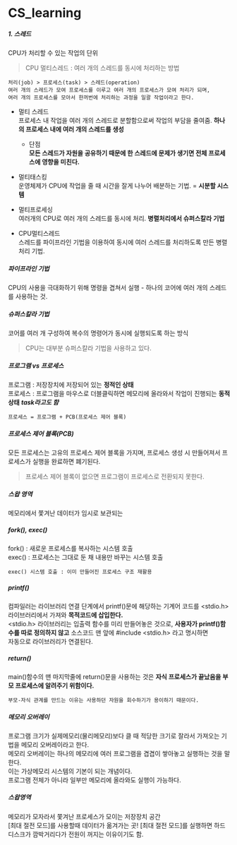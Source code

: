 # CS_learning

##### 1. 스레드
CPU가 처리할 수 있는 작업의 단위
> CPU 멀티스레드 : 여러 개의 스레드를 동시에 처리하는 방법
```
처리(job) > 프로세스(task) > 스레드(operation)
여러 개의 스레드가 모여 프로세스를 이루고 여러 개의 프로세스가 모여 처리가 되며,
여러 개의 프로세스를 모아서 한꺼번에 처리하는 과정을 일괄 작업이라고 한다.
```

- 멀티 스레드  
  프로세스 내 작업을 여러 개의 스레드로 분할함으로써 작업의 부담을 줄여줌.
  **하나의 프로세스 내에 여러 개의 스레드를 생성**
  - 단점  
    **모든 스레드가 자원을 공유하기 때문에 한 스레드에 문제가 생기면 전체 프로세스에 영향을 미친다.**

  
- 멀티태스킹  
  운영체제가 CPU에 작업을 줄 때 시간을 잘게 나누어 배분하는 기법. = **시분할 시스템**
  
- 멀티프로세싱  
  여러개의 CPU로 여러 개의 스레드를 동시에 처리. **병렬처리에서 슈퍼스칼라 기법**
- CPU멀티스레드  
  스레드를 파이프라인 기법을 이용하여 동시에 여러 스레드를 처리하도록 만든 병렬처리 기법.

##### 파이프라인 기법
CPU의 사용을 극대화하기 위해 명령을 겹쳐서 실행 - 하나의 코어에 여러 개의 스레드를 사용하는 것.

##### 슈퍼스칼라 기법
코어를 여러 개 구성하여 복수의 명령어가 동시에 실행되도록 하는 방식
> CPU는 대부분 슈퍼스칼라 기법을 사용하고 있다.

##### 프로그램 vs 프로세스
프로그램 : 저장장치에 저장되어 있는 **정적인 상태**  
프로세스 : 프로그램을 마우스로 더블클릭하면 메모리에 올라와서 작업이 진행되는 **동적 상태** ***task라고도 함***  
```
프로세스 = 프로그램 + PCB(프로세스 제어 블록)
```

##### 프로세스 제어 블록(PCB)
모든 프로세스는 고유의 프로세스 제어 블록을 가지며, 프로세스 생성 시 만들어져서 프로세스가 실행을 완료하면 폐기된다.  
>프로세스 제어 블록이 없으면 프로그램이 프로세스로 전환되지 못한다.

##### 스왑 영역
메모리에서 쫓겨난 데이터가 임시로 보관되는 

##### fork(), exec()
fork() : 새로운 프로세스를 복사하는 시스템 호출  
exec() : 프로세스는 그대로 둔 채 내용만 바꾸는 시스템 호출
```
exec() 시스템 호출 : 이미 만들어진 프로세스 구조 재활용
```

##### printf()
컴파일러는 라이브러리 연결 단계에서 printf()문에 해당하는 기계어 코드를 <stdio.h> 라이브러리에서 가져와 **목적코드에 삽입한다.**  
<stdio.h> 라이브러리는 입출력 함수를 미리 만들어놓은 것으로, **사용자가 printf()함수를 따로 정의하지 않고** 소스코드 맨 앞에 #include <stdio.h> 라고 명시하면  
자동으로 라이브러리가 연결된다.

##### return()
main()함수의 맨 마지막줄에 return()문을 사용하는 것은 **자식 프로세스가 끝났음을 부모 프로세스에 알려주기 위함이다.**
```
부모-자식 관계를 만드는 이유는 사용하던 자원을 회수하기가 용이하기 때문이다.
```

##### 메모리 오버레이
프로그램 크기가 실제메모리(물리메모리)보다 클 때 적당한 크기로 잘라서 가져오는 기법을 메모리 오버레이라고 한다.  
메모리 오버레이는 하나의 메모리에 여러 프로그램을 겹겹이 쌓아놓고 실행하는 것을 말한다.  
이는 가상메모리 시스템의 기본이 되는 개념이다.  
프로그램 전체가 아니라 일부만 메모리에 올라와도 실행이 가능하다.  

##### 스왑영역
메모리가 모자라서 쫓겨난 프로세스가 모이는 저장장치 공간  
[최대 절전 모드]를 사용할때 데이터가 옮겨가는 곳! [최대 절전 모드]를 실행하면 하드디스크가 깜박거리다가 전원이 꺼지는 이유이기도 함.  




